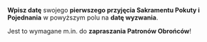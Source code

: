 **Wpisz datę** swojego **pierwszego przyjęcia Sakramentu Pokuty i Pojednania** w powyższym polu na **datę wyzwania**.

Jest to wymagane m.in. do **zapraszania Patronów Obrońców**!
